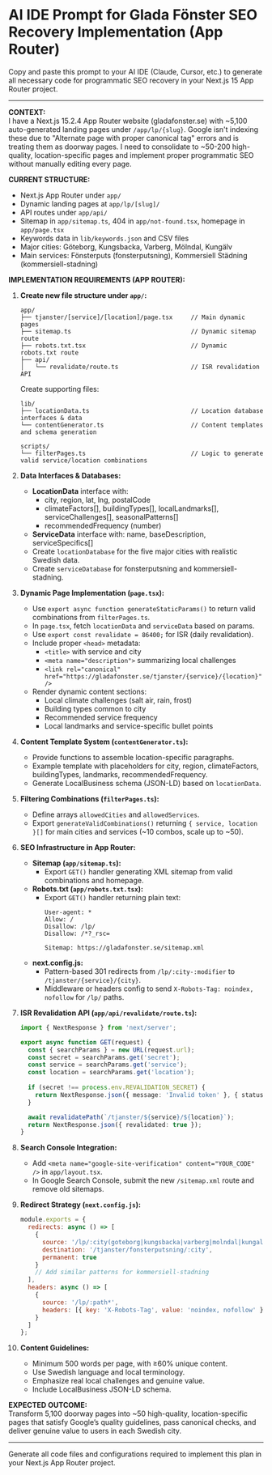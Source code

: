 # AI IDE Prompt for Glada Fönster SEO Recovery Implementation (App Router)

Copy and paste this prompt to your AI IDE (Claude, Cursor, etc.) to generate all necessary code for programmatic SEO recovery in your Next.js 15 App Router project.

---

**CONTEXT:**  
I have a Next.js 15.2.4 App Router website (gladafonster.se) with ~5,100 auto-generated landing pages under `/app/lp/{slug}`. Google isn't indexing these due to "Alternate page with proper canonical tag" errors and is treating them as doorway pages. I need to consolidate to ~50-200 high-quality, location-specific pages and implement proper programmatic SEO without manually editing every page.

**CURRENT STRUCTURE:**  
- Next.js App Router under `app/`  
- Dynamic landing pages at `app/lp/[slug]/`  
- API routes under `app/api/`  
- Sitemap in `app/sitemap.ts`, 404 in `app/not-found.tsx`, homepage in `app/page.tsx`  
- Keywords data in `lib/keywords.json` and CSV files  
- Major cities: Göteborg, Kungsbacka, Varberg, Mölndal, Kungälv  
- Main services: Fönsterputs (fonsterputsning), Kommersiell Städning (kommersiell-stadning)

**IMPLEMENTATION REQUIREMENTS (APP ROUTER):**

1. **Create new file structure under `app/`:**
   ```
   app/
   ├── tjanster/[service]/[location]/page.tsx     // Main dynamic pages
   ├── sitemap.ts                                 // Dynamic sitemap route
   ├── robots.txt.tsx                             // Dynamic robots.txt route
   ├── api/
   │   └── revalidate/route.ts                    // ISR revalidation API
   ```

   Create supporting files:
   ```
   lib/
   ├── locationData.ts                            // Location database interfaces & data
   └── contentGenerator.ts                        // Content templates and schema generation

   scripts/
   └── filterPages.ts                             // Logic to generate valid service/location combinations
   ```

2. **Data Interfaces & Databases:**
   - **LocationData** interface with:
     - city, region, lat, lng, postalCode
     - climateFactors[], buildingTypes[], localLandmarks[], serviceChallenges[], seasonalPatterns[]
     - recommendedFrequency (number)
   - **ServiceData** interface with: name, baseDescription, serviceSpecifics[]
   - Create `locationDatabase` for the five major cities with realistic Swedish data.
   - Create `serviceDatabase` for fonsterputsning and kommersiell-stadning.

3. **Dynamic Page Implementation (`page.tsx`):**
   - Use `export async function generateStaticParams()` to return valid combinations from `filterPages.ts`.
   - In `page.tsx`, fetch `locationData` and `serviceData` based on params.
   - Use `export const revalidate = 86400;` for ISR (daily revalidation).
   - Include proper `<head>` metadata:
     - `<title>` with service and city
     - `<meta name="description">` summarizing local challenges
     - `<link rel="canonical" href="https://gladafonster.se/tjanster/{service}/{location}" />`
   - Render dynamic content sections:
     - Local climate challenges (salt air, rain, frost)
     - Building types common to city
     - Recommended service frequency
     - Local landmarks and service-specific bullet points

4. **Content Template System (`contentGenerator.ts`):**
   - Provide functions to assemble location-specific paragraphs.
   - Example template with placeholders for city, region, climateFactors, buildingTypes, landmarks, recommendedFrequency.
   - Generate LocalBusiness schema (JSON-LD) based on `locationData`.

5. **Filtering Combinations (`filterPages.ts`):**
   - Define arrays `allowedCities` and `allowedServices`.
   - Export `generateValidCombinations()` returning `{ service, location }[]` for main cities and services (~10 combos, scale up to ~50).

6. **SEO Infrastructure in App Router:**
   - **Sitemap (`app/sitemap.ts`):**
     - Export `GET()` handler generating XML sitemap from valid combinations and homepage.
   - **Robots.txt (`app/robots.txt.tsx`):**
     - Export `GET()` handler returning plain text:
       ```
       User-agent: *
       Allow: /
       Disallow: /lp/
       Disallow: /*?_rsc=
       
       Sitemap: https://gladafonster.se/sitemap.xml
       ```
   - **next.config.js:**
     - Pattern-based 301 redirects from `/lp/:city-:modifier` to `/tjanster/{service}/{city}`.
     - Middleware or headers config to send `X-Robots-Tag: noindex, nofollow` for `/lp/` paths.

7. **ISR Revalidation API (`app/api/revalidate/route.ts`):**
   ```ts
   import { NextResponse } from 'next/server';

   export async function GET(request) {
     const { searchParams } = new URL(request.url);
     const secret = searchParams.get('secret');
     const service = searchParams.get('service');
     const location = searchParams.get('location');
     
     if (secret !== process.env.REVALIDATION_SECRET) {
       return NextResponse.json({ message: 'Invalid token' }, { status: 401 });
     }

     await revalidatePath(`/tjanster/${service}/${location}`);
     return NextResponse.json({ revalidated: true });
   }
   ```

8. **Search Console Integration:**
   - Add `<meta name="google-site-verification" content="YOUR_CODE" />` in `app/layout.tsx`.
   - In Google Search Console, submit the new `/sitemap.xml` route and remove old sitemaps.

9. **Redirect Strategy (`next.config.js`):**
   ```js
   module.exports = {
     redirects: async () => [
       {
         source: '/lp/:city(goteborg|kungsbacka|varberg|molndal|kungalv)-:modifier(billig|basta|nara)',
         destination: '/tjanster/fonsterputsning/:city',
         permanent: true
       }
       // Add similar patterns for kommersiell-stadning
     ],
     headers: async () => [
       {
         source: '/lp/:path*',
         headers: [{ key: 'X-Robots-Tag', value: 'noindex, nofollow' }]
       }
     ]
   };
   ```

10. **Content Guidelines:**
    - Minimum 500 words per page, with ≥60% unique content.
    - Use Swedish language and local terminology.
    - Emphasize real local challenges and genuine value.
    - Include LocalBusiness JSON-LD schema.

**EXPECTED OUTCOME:**  
Transform 5,100 doorway pages into ~50 high-quality, location-specific pages that satisfy Google’s quality guidelines, pass canonical checks, and deliver genuine value to users in each Swedish city.

---

Generate all code files and configurations required to implement this plan in your Next.js App Router project.